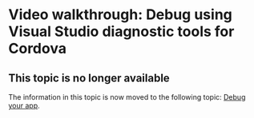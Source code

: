 <properties
   pageTitle="Video walkthrough: Debug using Visual Studio diagnostic tools for Cordova | Cordova"
   description="description"
   services="na"
   documentationCenter=""
   authors="Mikejo5000"
   tags=""/>
<tags ms.technology="cordova" s.product="Visual Studio 2015"
   ms.service="na"
   ms.devlang="javascript"
   ms.topic="article"
   ms.tgt_pltfrm="mobile-multiple"
   ms.workload="na"
   ms.date="09/10/2015"
   ms.author="mikejo"/>
# Video walkthrough: Debug using Visual Studio diagnostic tools for Cordova

## This topic is no longer available
The information in this topic is now moved to the following topic: [Debug your app](../debug-and-test/debug-using-visual-studio.md).
